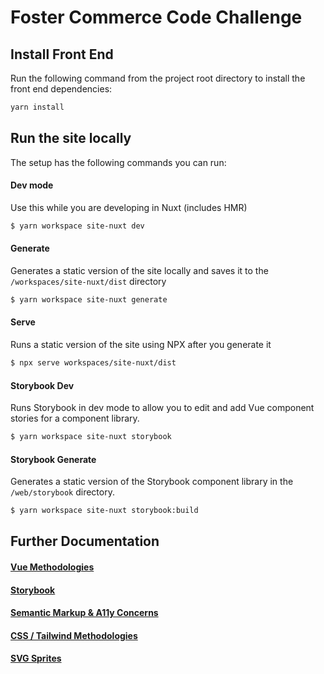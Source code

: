 # Foster Commerce Code Challenge


## Install Front End
Run the following command from the project root directory to install the front end dependencies:

```bash
yarn install
```

## Run the site locally
The setup has the following commands you can run:

#### Dev mode
Use this while you are developing in Nuxt (includes HMR)

```bash
$ yarn workspace site-nuxt dev
```

#### Generate
Generates a static version of the site locally and saves it to the `/workspaces/site-nuxt/dist` directory

```bash
$ yarn workspace site-nuxt generate
```

#### Serve
Runs a static version of the site using NPX after you generate it

```bash
$ npx serve workspaces/site-nuxt/dist
```

#### Storybook Dev
Runs Storybook in dev mode to allow you to edit and add Vue component stories for a component library.

```bash
$ yarn workspace site-nuxt storybook
```

#### Storybook Generate
Generates a static version of the Storybook component library in the ``/web/storybook`` directory.

```bash
$ yarn workspace site-nuxt storybook:build
```

## Further Documentation

#### [Vue Methodologies](docs/vue.md)

#### [Storybook](docs/storybook.md)

#### [Semantic Markup & A11y Concerns](docs/markup.md)

#### [CSS / Tailwind Methodologies](docs/css.md)

#### [SVG Sprites](docs/svg.md)